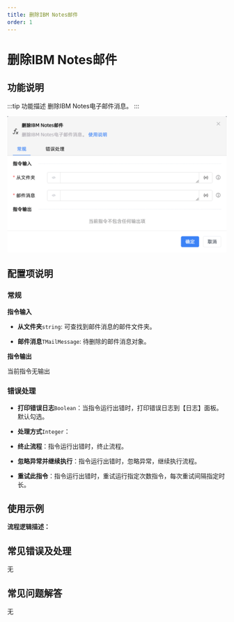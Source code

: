 ```yaml
---
title: 删除IBM Notes邮件
order: 1
---
```


# 删除IBM Notes邮件

## 功能说明

:::tip 功能描述
删除IBM Notes电子邮件消息。
:::

![删除IBM Notes邮件](../../../../assets/删除IBM%20Notes邮件_command.png)

## 配置项说明

### 常规

**指令输入**

- **从文件夹**`string`: 可查找到邮件消息的邮件文件夹。

- **邮件消息**`TMailMessage`: 待删除的邮件消息对象。


**指令输出**

当前指令无输出

### 错误处理

- **打印错误日志**`Boolean`：当指令运行出错时，打印错误日志到【日志】面板。默认勾选。

- **处理方式**`Integer`：

 - **终止流程**：指令运行出错时，终止流程。

 - **忽略异常并继续执行**：指令运行出错时，忽略异常，继续执行流程。

 - **重试此指令**：指令运行出错时，重试运行指定次数指令，每次重试间隔指定时长。

## 使用示例

**流程逻辑描述：** 

## 常见错误及处理

无

## 常见问题解答

无

